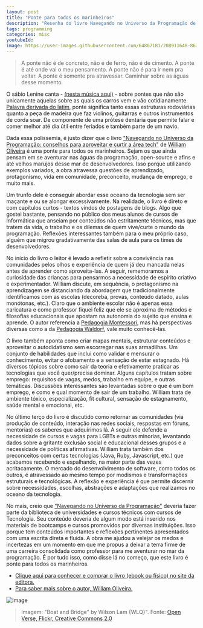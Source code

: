 ```yaml
---
layout: post
title: "Ponte para todos os marinheiros"
description: "Resenha do livro Navegando no Universo da Programação de William Oliveira"
tags: programming
categories: misc
youtubeId:
image: https://user-images.githubusercontent.com/64807181/208911648-863e9921-7d7f-41ad-9945-a00a97c38f2c.png
---
```


> A ponte não é de concreto, não é de ferro, não é de cimento.
> A ponte é até onde vai o meu pensamento.
> A ponte não é para ir nem pra voltar.
> A ponte é somente pra atravessar.
> Caminhar sobre as águas desse momento.

O sábio Lenine canta - [(nesta música aqui)](https://www.youtube.com/watch?v=MAN70wd5npE) - sobre pontes que não são unicamente aquelas sobre as quais os carros vem e vão cotidianamente. [Palavra derivada do latim](https://dicionario.priberam.org/ponte), ponte significa tanto essas estruturas rodoviárias quanto a peça de madeira que faz violinos, guitarras e outros instrumentos de corda soar. De componente de uma prótese dentária que permite falar e comer melhor até dia útil entre feriados e também parte de um navio.

Dada essa polissemia, é justo dizer que o livro ["Navegando no Universo da Programação: conselhos para aproveitar e curtir a área tech"](https://www.casadocodigo.com.br/products/livro-navegando-universo) de [William Oliveira](https://woliveiras.com.br/sobre) é uma ponte para todos os marinheiros. Sejam os que ainda pensam em se aventurar nas águas da programação, open-source e afins e até velhos marujos desse mar de desenvolvedores. Isso porque utilizando exemplos variados, a obra atravessa questões de aprendizado, protagonismo, vida em comunidade, preconceito, mudança de emprego, e muito mais.

Um trunfo dele é conseguir abordar esse oceano da tecnologia sem ser maçante e ou se alongar excessivamente. Na realidade, o livro é direto e com capítulos curtos - textos vindos de postagens de blogs. Algo que gostei bastante, pensando no público dos meus alunos de cursos de Informática que anseiam por conteúdos não estritamente técnicos, mas que tratem da vida, o trabalho e os dilemas de quem vive/curte o mundo da programação. Reflexões interessantes também para o meu próprio caso, alguém que migrou gradativamente das salas de aula para os times de desenvolvedores.

No início do livro o leitor é levado a refletir sobre a convivência nas comunidades pelos olhos e experiência de quem já deu mancada nelas antes de aprender como aproveita-las. A seguir, rememoramos a curiosidade das crianças para pensarmos a necessidade de espírito criativo e experimentador. William discute, em sequência, o protagonismo na aprendizagem se distanciando da abordagem que tradicionalmente identificamos com as escolas (decoreba, provas, conteúdo datado, aulas monótonas, etc.). Claro que o ambiente escolar não é apenas essa caricatura e como professor fiquei feliz que ele se aproxima de métodos e filosofias educacionais que apostam na autonomia do sujeito que ensina e aprende. O autor referencia a [Pedagogia Montessori](https://montestory.pt/pedagogia), mas há perspectivas diversas como a da [Pedagogia Waldorf](https://www.greenme.com.br/viver/especial-criancas/60084-pedagogia-waldorf-10-principios-da-filosofia-da-educacao-de-rudolf-steiner/), vale muito conhecê-las.

O livro também aponta como criar mapas mentais, estruturar conteúdos e aproveitar o autodidatismo sem escorregar nas suas armadilhas. Um conjunto de habilidades que inclui como validar e mensurar o conhecimento, evitar o afobamento e a sensação de estar estagnado. Há diversos tópicos sobre como sair da teoria e efetivamente praticar as tecnologias que você quer/precisa dominar. Alguns capítulos tratam sobre emprego: requisitos de vagas, medos, trabalho em equipe, e outras temáticas. Discussões interessantes são levantadas sobre o que é um bom emprego, e como e qual momento de sair de um trabalho. William trata de ambiente tóxico, especialização, fit cultural, sensação de estagnamento, saúde mental e emocional, etc.

No último terço do livro é discutido como retornar as comunidades (via produção de conteúdo, interação nas redes sociais, respostas em fóruns, mentorias) os saberes que adquirimos lá. A seguir ele defende a necessidade de cursos e vagas para LGBTs e outras minorias, levantando dados sobre a gritante exclusão social e educacional desses grupos e a necessidade de políticas afirmativas. William trata também dos preconceitos com certas tecnologias (Java, Ruby, Javascript, etc.) que acabamos recebendo e espalhando, na maior parte das vezes acritacamente. O mercado do desenvolvimento de software, como todos os outros, é atravessado ao mesmo tempo por modismos e transformações estruturais e tecnológicas. A reflexão e experiência é que permite discernir sobre necessidades, escolhas, abstrações e adaptações que realizamos no oceano da tecnologia.

No mais, creio que ["Navegando no Universo da Programação"](https://www.casadocodigo.com.br/products/livro-navegando-universo) deveria fazer parte da biblioteca de universidades e cursos técnicos com cursos de Tecnologia. Seu conteúdo deveria de algum modo está inserido nos materiais de bootcamps e cursos promovidos por diversas instituições. Isso porque tem conteúdos importantes e reflexões pertinentes apresentados com uma escrita direta e fluida. A obra me ajudou a velejar os medos e incertezas em um momento em que me propus a deixar a terra firme de uma carreira consolidada como professor para me aventurar no mar da programação. É por tudo isso, como disse lá no começo, que este livro é ponte para todos os marinheiros.

- [Clique aqui para conhecer e comprar o livro (ebook ou físico) no site da editora.](https://www.casadocodigo.com.br/products/livro-navegando-universo)
- [Para saber mais sobre o autor, William Oliveira.](https://woliveiras.com.br/sobre)

![image](https://user-images.githubusercontent.com/64807181/208911648-863e9921-7d7f-41ad-9945-a00a97c38f2c.png)
>Imagem: "Boat and Bridge" by Wilson Lam {WLQ}". Fonte: [Open Verse, Flickr, Creative Commons 2.0](https://www.flickr.com/photos/15721381@N00/17257095844)
